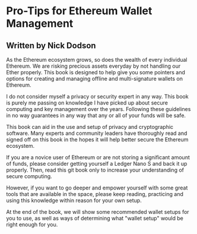 # Pro-Tips for Ethereum Wallet Management

## Written by Nick Dodson

As the Ethereum ecosystem grows, so does the wealth of every individual Ethereum. We are risking precious assets everyday by not handling our Ether properly. This book is designed to help give you some pointers and options for creating and managing offline and multi-signature wallets on Ethereum.

I do not consider myself a privacy or security expert in any way. This book is purely me passing on knowledge I have picked up about secure computing and key management over the years. Following these guidelines in no way guarantees in any way that any or all of your funds will be safe.

This book can aid in the use and setup of privacy and cryptographic software. Many experts and community leaders have thoroughly read and signed off on this book in the hopes it will help better secure the Ethereum ecosystem.

If you are a novice user of Ethereum or are not storing a significant amount of funds, please consider getting yourself a Ledger Nano S and back it up properly. Then, read this git book only to increase your understanding of secure computing.

However, if you want to go deeper and empower yourself with some great tools that are available in the space, please keep reading, practicing and using this knowledge within reason for your own setup.

At the end of the book, we will show some recommended wallet setups for you to use, as well as ways of determining what "wallet setup" would be right enough for you.